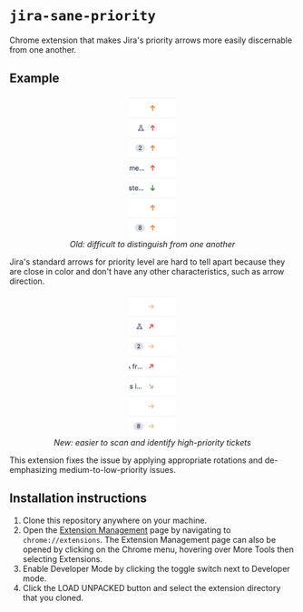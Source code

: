 # `jira-sane-priority`
Chrome extension that makes Jira's priority arrows more easily discernable from one another.

## Example

<p align="center">
  <img src="./old.png" height="250" />
  <br />
  <em>Old: difficult to distinguish from one another</em>
</p>
  
Jira's standard arrows for priority level are hard to tell apart because they are close in color and don't have any other    characteristics, such as arrow direction.

<p align="center">
  <img src="./new.png" height="250" />
  <br />
  <em>New: easier to scan and identify high-priority tickets</em>
</p>

This extension fixes the issue by applying appropriate rotations and de-emphasizing medium-to-low-priority issues.


## Installation instructions

1. Clone this repository anywhere on your machine.
2. Open the [Extension Management](chrome://extensions) page by navigating to `chrome://extensions`. The Extension Management page can also be opened by clicking on the Chrome menu, hovering over More Tools then selecting Extensions.
3. Enable Developer Mode by clicking the toggle switch next to Developer mode.
4. Click the LOAD UNPACKED button and select the extension directory that you cloned.
